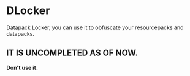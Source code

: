 # DLocker

Datapack Locker, you can use it to obfuscate your resourcepacks and datapacks.

## IT IS UNCOMPLETED AS OF NOW.

**Don't use it.**